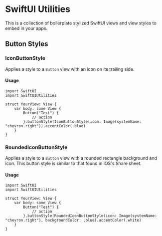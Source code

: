 # SwiftUI Utilities

This is a collection of boilerplate stylized SwiftUI views and view styles to embed in your apps.

## Button Styles

### IconButtonStyle
Applies a style to a `Button` view with an icon on its trailing side.

#### Usage
    import SwiftUI
    import SwiftUIUtilities
    
    struct YourView: View {
        var body: some View {
            Button("Test") {
                // action
            }.buttonStyle(IconButtonStyle(icon: Image(systemName: "chevron.right")).accentColor(.blue)
        }
    }

### RoundedIconButtonStyle
Applies a style to a `Button` view with a rounded rectangle background and icon. This button style is similar to that found in iOS's Share sheet.

#### Usage
    import SwiftUI
    import SwiftUIUtilities
    
    struct YourView: View {
        var body: some View {
            Button("Test") {
                // action
            }.buttonStyle(RoundedIconButtonStyle(icon: Image(systemName: "chevron.right"), backgroundColor: .blue).accentColor(.white)
        }
    }
